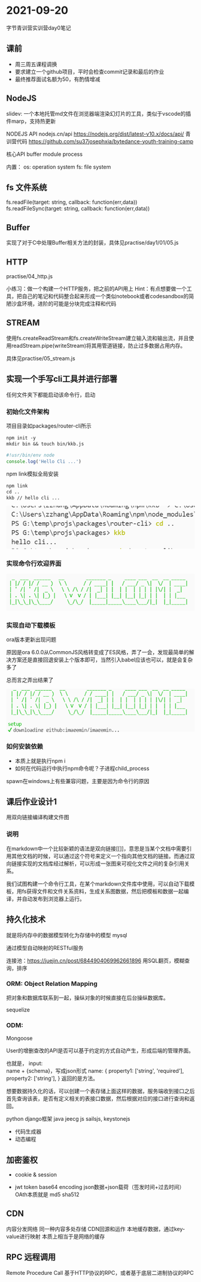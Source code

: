 # 2021-09-20

字节青训营实训营day0笔记

## 课前
- 周三周五课程调换
- 要求建立一个github项目，平时会检查commit记录和最后的作业
- 最终推荐面试名额为50，有酌情增减

## NodeJS
slidev: 一个本地托管md文件在浏览器端渲染幻灯片的工具，类似于vscode的插件marp，支持热更新

NODEJS API 
nodejs.cn/api
https://nodejs.org/dist/latest-v10.x/docs/api/
青训营代码
https://github.com/su37josephxia/bytedance-youth-training-camp

核心API 
buffer
module
process

内置：
os: operation system
fs: file system

## fs 文件系统
fs.readFile(target: string, callback: function(err,data))
fs.readFileSync(target: string, callback: function(err,data))

## Buffer
实现了对于C中处理Buffer相关方法的封装，具体见practise/day1/01/05.js

## HTTP 
practise/04_http.js

小练习：做一个构建一个HTTP服务，把之前的API用上 
Hint：有点想要做一个工具，把自己的笔记和代码整合起来形成一个类似notebook或者codesandbox的简陋沙盒环境，进阶的可能是分块完成注释和代码

## STREAM
使用fs.createReadStream和fs.createWriteStream建立输入流和输出流，并且使用readStream.pipe(writeStream)将其用管道链接，防止过多数据占用内存。

具体见practise/05_stream.js

## 实现一个手写cli工具并进行部署

任何文件夹下都能启动该命令行，启动

### 初始化文件架构

项目目录如packages/router-cli所示

```
npm init -y
mkdir bin && touch bin/kkb.js
```

```js
#!usr/bin/env node
console.log('Hello Cli ...')
```

npm link模拟全局安装

```
npm link
cd ..
kkb // hello cli ...
```

![](./images/res01.png)

### 实现命令行欢迎界面

![](./images/res02.png)

### 实现自动下载模板

ora版本更新出现问题

原因是ora 6.0.0从CommonJS风格转变成了ES风格，弄了一会，发现最简单的解决方案还是直接回退安装上个版本即可，当然引入babel应该也可以，就是会复杂多了

总而言之弄出结果了

![](./images/res03.png)

### 如何安装依赖

- 本质上就是执行npm i
- 如何在代码运行中执行npm命令呢？子进程child_process

spawn在windows上有些兼容问题，主要是因为命令行的原因

## 课后作业设计1

用双向链接编译构建文件图

### 说明

在markdown中一个比较新颖的语法是双向链接[[]]，意思是当某个文档中需要引用其他文档的时候，可以通过这个符号来定义一个指向其他文档的链接。而通过双向链接实现的文档库经过解析，可以形成一张图来可视化文件之间的复杂引用关系。

我们试图构建一个命令行工具，在某个markdown文件库中使用，可以自动下载模板，用fs获得文件和文件关系资料，生成关系图数据，然后把模板和数据一起编译，并自动发布到浏览器上运行。

## 持久化技术

就是将内存中的数据模型转化为存储中的模型
mysql

通过模型自动映射的RESTful服务

连接池：https://juejin.cn/post/6844904069962661896
用SQL翻页，模糊查询，排序

### ORM: Object Relation Mapping
把对象和数据库联系到一起，操纵对象的时候直接在后台操纵数据库。

sequelize

### ODM:

Mongoose

User的增删查改的API是否可以基于约定的方式自动产生，形成后端的管理界面。

也就是，
input:  
name + {schema}，写成json形式
name: {
  property1: ['string', 'required'],
  property2: ['string'],
}
返回的是方法。

想要数据持久化的话，可以创建一个表存储上面这样的数据，服务端收到接口之后首先查询该表，是否有定义相关的表接口数据，然后根据对应的接口进行查询和返回。

python django框架
java jeecg
js sailsjs, keystonejs

- 代码生成器
- 动态编程

## 加密鉴权
- cookie & session

- jwt token
base64 encoding 
json数据+json载荷（签发时间+过去时间）
OAth本质就是
md5 sha512

## CDN
内容分发网络
同一种内容多处存储
CDN回源和运作
本地缓存数据，通过key-value进行映射
本质上相当于是网络的缓存

## RPC 远程调用
Remote Procedure Call
基于HTTP协议的RPC，或者基于底层二进制协议的RPC





